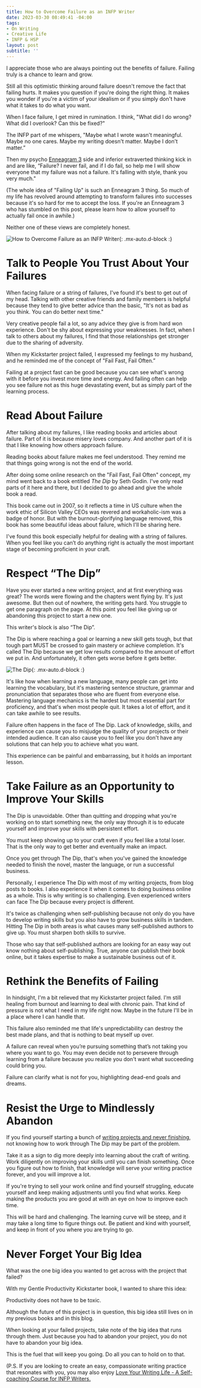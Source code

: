 ```yaml
---
title: How to Overcome Failure as an INFP Writer
date: 2023-03-30 08:49:41 -04:00
tags:
- On Writing
- Creative Life
- INFP & HSP
layout: post
subtitle: ''
---
```


I appreciate those who are always pointing out the benefits of failure. Failing truly is a chance to learn and grow.

Still all this optimistic thinking around failure doesn't remove the fact that failing hurts. It makes you question if you're doing the right thing. It makes you wonder if you're a victim of your idealism or if you simply don't have what it takes to do what you want.

When I face failure, I get mired in rumination. I think, "What did I do wrong? What did I overlook? Can this be fixed?"

The INFP part of me whispers, "Maybe what I wrote wasn't meaningful. Maybe no one cares. Maybe my writing doesn't matter. Maybe I don't matter.”

Then my psycho [Enneagram 3](https://arcadiapage.com/2022-09-30-what-it-s-like-being-an-infp-enneagram-type-3/) side and inferior extraverted thinking kick in and are like, “Failure? I never fail, and if I do fail, so help me I will show everyone that my failure was not a failure. It's falling with style, thank you very much."

(The whole idea of "Failing Up" is such an Enneagram 3 thing. So much of my life has revolved around attempting to transform failures into successes because it's so hard for me to accept the loss. If you're an Enneagram 3 who has stumbled on this post, please learn how to allow yourself to actually fail once in awhile.)

Neither one of these views are completely honest.

![How to Overcome Failure as an INFP Writer](/uploads/how-to-overcome-failure-infp-writer.png  "INFP Writing INFP Writer INFP Personal Growth"){: .mx-auto.d-block :}

# Talk to People You Trust About Your Failures

When facing failure or a string of failures, I've found it's best to get out of my head. Talking with other creative friends and family members is helpful because they tend to give better advice than the basic, "It's not as bad as you think. You can do better next time."

Very creative people fail a lot, so any advice they give is from hard won experience. Don't be shy about expressing your weaknesses. In fact, when I talk to others about my failures, I find that those relationships get stronger due to the sharing of adversity.

When my Kickstarter project failed, I expressed my feelings to my husband, and he reminded me of the concept of "Fail Fast, Fail Often.”

Failing at a project fast can be good because you can see what's wrong with it before you invest more time and energy. And failing often can help you see failure not as this huge devastating event, but as simply part of the learning process.

# Read About Failure

After talking about my failures, I like reading books and articles about failure. Part of it is because misery loves company. And another part of it is that I like knowing how others approach failure.

Reading books about failure makes me feel understood. They remind me that things going wrong is not the end of the world.

After doing some online research on the "Fail Fast, Fail Often" concept, my mind went back to a book entitled *The Dip* by Seth Godin. I've only read parts of it here and there, but I decided to go ahead and give the whole book a read.

This book came out in 2007, so it reflects a time in US culture when the work ethic of Silicon Valley CEOs was revered and workaholic-ism was a badge of honor. But with the burnout-glorifying language removed, this book has some beautiful ideas about failure, which I'll be sharing here.

I've found this book especially helpful for dealing with a string of failures. When you feel like you can’t do anything right is actually the most important stage of becoming proficient in your craft.

# Respect “The Dip”

Have you ever started a new writing project, and at first everything was great? The words were flowing and the chapters went flying by. It's just awesome. But then out of nowhere, the writing gets hard. You struggle to get one paragraph on the page. At this point you feel like giving up or abandoning this project to start a new one.

This writer's block is also “The Dip”.

The Dip is where reaching a goal or learning a new skill gets tough, but that tough part MUST be crossed to gain mastery or achieve completion. It's called The Dip because we get low results compared to the amount of effort we put in. And unfortunately, it often gets worse before it gets better.

![The Dip](/uploads/The-Dip.png){: .mx-auto.d-block :}

It's like how when learning a new language, many people can get into learning the vocabulary, but it's mastering sentence structure, grammar and pronunciation that separates those who are fluent from everyone else. Mastering language mechanics is the hardest but most essential part for proficiency, and that's when most people quit. It takes a lot of effort, and it can take awhile to see results.

Failure often happens in the face of The Dip. Lack of knowledge, skills, and experience can cause you to misjudge the quality of your projects or their intended audience. It can also cause you to feel like you don't have any solutions that can help you to achieve what you want.

This experience can be painful and embarrassing, but it holds an important lesson.

# Take Failure as an Opportunity to Improve Your Skills

The Dip is unavoidable. Other than quitting and dropping what you're working on to start something new, the only way through it is to educate yourself and improve your skills with persistent effort.

You must keep showing up to your craft even if you feel like a total loser. That is the only way to get better and eventually make an impact.

Once you get through The Dip, that's when you've gained the knowledge needed to finish the novel, master the language, or run a successful business.

Personally, I experience The Dip with most of my writing projects, from blog posts to books. I also experience it when it comes to doing business online as a whole. This is why writing is so challenging. Even experienced writers can face The Dip because every project is different. 

It's twice as challenging when self-publishing because not only do you have to develop writing skills but you also have to grow business skills in tandem. Hitting The Dip in both areas is what causes many self-published authors to give up. You must sharpen both skills to survive.

Those who say that self-published authors are looking for an easy way out know nothing about self-publishing. True, anyone can publish their book online, but it takes expertise to make a sustainable business out of it.

# Rethink the Benefits of Failing

In hindsight, I'm a bit relieved that my Kickstarter project failed. I'm still healing from burnout and learning to deal with chronic pain. That kind of pressure is not what I need in my life right now. Maybe in the future I'll be in a place where I can handle that.

This failure also reminded me that life's unpredictability can destroy the best made plans, and that is nothing to beat myself up over.

A failure can reveal when you’re pursuing something that’s not taking you where you want to go. You may even decide not to persevere through learning from a failure because you realize you don't want what succeeding could bring you.

Failure can clarify what is not for you, highlighting dead-end goals and dreams.

# Resist the Urge to Mindlessly Abandon

If you find yourself starting a bunch of [writing projects and never finishing](https://arcadiapage.com/2018/07/how-im-trying-to-solve-my-biggest.html), not knowing how to work through The Dip may be part of the problem.

Take it as a sign to dig more deeply into learning about the craft of writing. Work diligently on improving your skills until you can finish something. Once you figure out how to finish, that knowledge will serve your writing practice forever, and you will improve a lot.

If you're trying to sell your work online and find yourself struggling, educate yourself and keep making adjustments until you find what works. Keep making the products you are good at with an eye on how to improve each time.

This will be hard and challenging. The learning curve will be steep, and it may take a long time to figure things out. Be patient and kind with yourself, and keep in front of you where you are trying to go.

# Never Forget Your Big Idea

What was the one big idea you wanted to get across with the project that failed?

With my Gentle Productivity Kickstarter book, I wanted to share this idea:

Productivity does not have to be toxic.

Although the future of this project is in question, this big idea still lives on in my previous books and in this blog.

When looking at your failed projects, take note of the big idea that runs through them. Just because you had to abandon your project, you do not have to abandon your big idea.

This is the fuel that will keep you going. Do all you can to hold on to that.

(P.S. If you are looking to create an easy, compassionate writing practice that resonates with you, you may also enjoy [Love Your Writing Life - A Self-coaching Course for INFP Writers.](https://payhip.com/b/l30Wi)




